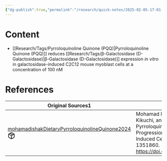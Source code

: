 ```yaml
---
{"dg-publish":true,"permalink":"/research/quick-notes/2025-02-05-17-01-43/","updated":"2025-02-05T17:08:13-05:00"}
---
```


# Content
- [[Research/Tags/Pyrroloquinoline Quinone (PQQ)\|Pyrroloquinoline Quinone (PQQ)]] reduces [[Research/Tags/β-Galactosidase (D-Galactosidase)\|β-Galactosidase (D-Galactosidase)]] expression *in vitro* in galactosidase-induced C2C12 mouse myoblast cells at a concentration of 100 nM
# References
<div><table class="dataview table-view-table"><thead class="table-view-thead"><tr class="table-view-tr-header"><th class="table-view-th"><span>Original Sources</span><span class="dataview small-text">1</span></th><th class="table-view-th"><span>Citations</span></th></tr></thead><tbody class="table-view-tbody"><tr><td><span><a data-tooltip-position="top" aria-label="Research/Evidence Sources/mohamadishakDietaryPyrroloquinolineQuinone2024.md" data-href="Research/Evidence Sources/mohamadishakDietaryPyrroloquinolineQuinone2024.md" href="Research/Evidence Sources/mohamadishakDietaryPyrroloquinolineQuinone2024.md" class="internal-link" target="_blank" rel="noopener nofollow" fileclass-name="Research Links">mohamadishakDietaryPyrroloquinolineQuinone2024</a><a class="metadata-menu fileclass-icon"><svg xmlns="http://www.w3.org/2000/svg" width="24" height="24" viewBox="0 0 24 24" fill="none" stroke="currentColor" stroke-width="2" stroke-linecap="round" stroke-linejoin="round" class="svg-icon lucide-package"><path d="m7.5 4.27 9 5.15"></path><path d="M21 8a2 2 0 0 0-1-1.73l-7-4a2 2 0 0 0-2 0l-7 4A2 2 0 0 0 3 8v8a2 2 0 0 0 1 1.73l7 4a2 2 0 0 0 2 0l7-4A2 2 0 0 0 21 16Z"></path><path d="m3.3 7 8.7 5 8.7-5"></path><path d="M12 22V12"></path></svg></a></span></td><td><span>Mohamad Ishak, Nur Syafiqah, Midori Kikuchi, and Kazuto Ikemoto. “Dietary Pyrroloquinoline Quinone Hinders Aging Progression in Male Mice and D-Galactose-Induced Cells.” Frontiers in Aging 5 (2024): 1351860. <a rel="noopener nofollow" class="external-link" href="https://doi.org/10.3389/fragi.2024.1351860" target="_blank">https://doi.org/10.3389/fragi.2024.1351860</a>.</span></td></tr></tbody></table></div>


